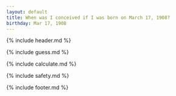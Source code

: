 ```yaml
---
layout: default
title: When was I conceived if I was born on March 17, 1908?
birthday: Mar 17, 1908
---
```


{% include header.md %}

{% include guess.md %}

{% include calculate.md %}

{% include safety.md %}

{% include footer.md %}



